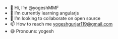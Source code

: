 - 👋 Hi, I’m @yogeshMMF
- 🌱 I’m currently learning angularjs
- 💞️ I’m looking to collaborate on open source 
- 📫 How to reach me  yogeshgurjar119@gmail.com
- 😄 Pronouns: yogesh

<!---
yogeshMMF/yogeshMMF is a ✨ special ✨ repository because its `README.md` (this file) appears on your GitHub profile.
You can click the Preview link to take a look at your changes.
--->
